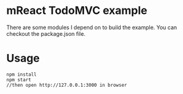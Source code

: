 mReact TodoMVC example
=====
There are some modules I depend on to build the example. You can checkout the package.json file.

Usage
===
```
npm install
npm start
//then open http://127.0.0.1:3000 in browser
```
